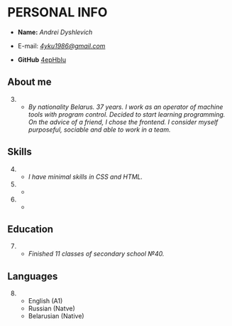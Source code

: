 # PERSONAL INFO

* **Name:** *Andrei Dyshlevich*

* E-mail: *<4yku1986@gmail.com>*
* **GitHub** [4epHbIu](https://github.com/4epHbIu)

## About me

3. * *By nationality Belarus. 37 years. I work as an operator of machine tools with program control. Decided to start learning programming. On the advice of a friend, I chose the frontend. I consider myself purposeful, sociable and able to work in a team.*

## Skills

4. * *I have minimal skills in CSS and HTML.*

5. * 

6. * 

## Education

7. * *Finished 11 classes of secondary school №40.*

## Languages

8. * English (A1)
   * Russian (Natve)
   * Belarusian (Native)
